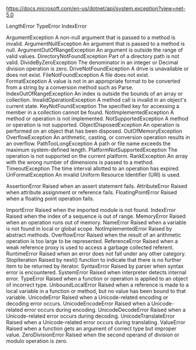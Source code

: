 https://docs.microsoft.com/en-us/dotnet/api/system.exception?view=net-5.0

LengthError
TypeError
IndexError

ArgumentException
    A non-null argument that is passed to a method is invalid.
ArgumentNullException
    An argument that is passed to a method is null.
ArgumentOutOfRangeException
    An argument is outside the range of valid values.
DirectoryNotFoundException
    Part of a directory path is not valid.
DivideByZeroException
    The denominator in an integer or Decimal division operation is zero.
DriveNotFoundException
    A drive is unavailable or does not exist.
FileNotFoundException
    A file does not exist.
FormatException
    A value is not in an appropriate format to be converted from a string by a conversion method such as Parse.
IndexOutOfRangeException
    An index is outside the bounds of an array or collection.
InvalidOperationException
    A method call is invalid in an object's current state.
KeyNotFoundException
    The specified key for accessing a member in a collection cannot be found.
NotImplementedException
    A method or operation is not implemented.
NotSupportedException
    A method or operation is not supported.
ObjectDisposedException
    An operation is performed on an object that has been disposed.
OutOfMemoryException
OverflowException
    An arithmetic, casting, or conversion operation results in an overflow.
PathTooLongException
    A path or file name exceeds the maximum system-defined length.
PlatformNotSupportedException
    The operation is not supported on the current platform.
RankException
    An array with the wrong number of dimensions is passed to a method.
TimeoutException
    The time interval allotted to an operation has expired.
UriFormatException
    An invalid Uniform Resource Identifier (URI) is used.



AssertionError
    Raised when an assert statement fails.
AttributeError
    Raised when attribute assignment or reference fails.
FloatingPointError
    Raised when a floating point operation fails.

ImportError
    Raised when the imported module is not found.
IndexError
    Raised when the index of a sequence is out of range.
MemoryError
    Raised when an operation runs out of memory.
NameError
    Raised when a variable is not found in local or global scope.
NotImplementedError
    Raised by abstract methods.
OverflowError
    Raised when the result of an arithmetic operation is too large to be represented.
ReferenceError
    Raised when a weak reference proxy is used to access a garbage collected referent.
RuntimeError
    Raised when an error does not fall under any other category.
StopIteration
    Raised by next() function to indicate that there is no further item to be returned by iterator.
SyntaxError
    Raised by parser when syntax error is encountered.
SystemError
    Raised when interpreter detects internal error.
TypeError
    Raised when a function or operation is applied to an object of incorrect type.
UnboundLocalError
    Raised when a reference is made to a local variable in a function or method, but no value has been bound to that variable.
UnicodeError
    Raised when a Unicode-related encoding or decoding error occurs.
UnicodeEncodeError
    Raised when a Unicode-related error occurs during encoding.
UnicodeDecodeError
    Raised when a Unicode-related error occurs during decoding.
UnicodeTranslateError
    Raised when a Unicode-related error occurs during translating.
ValueError
    Raised when a function gets an argument of correct type but improper value.
ZeroDivisionError
    Raised when the second operand of division or modulo operation is zero.
